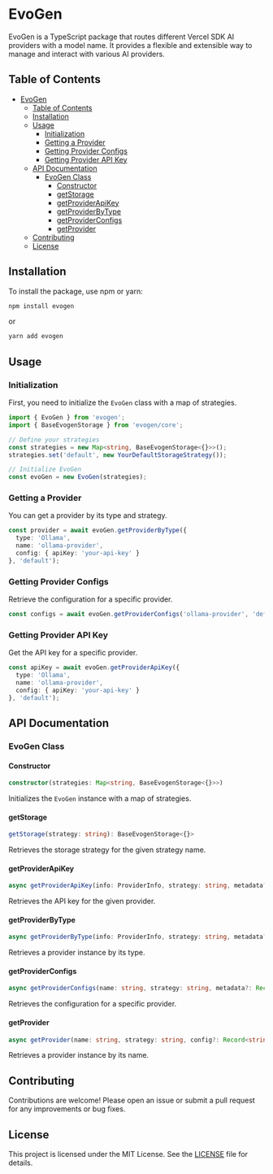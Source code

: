 # EvoGen

EvoGen is a TypeScript package that routes different Vercel SDK AI providers with a model name. It provides a flexible and extensible way to manage and interact with various AI providers.

## Table of Contents

- [EvoGen](#evogen)
  - [Table of Contents](#table-of-contents)
  - [Installation](#installation)
  - [Usage](#usage)
    - [Initialization](#initialization)
    - [Getting a Provider](#getting-a-provider)
    - [Getting Provider Configs](#getting-provider-configs)
    - [Getting Provider API Key](#getting-provider-api-key)
  - [API Documentation](#api-documentation)
    - [EvoGen Class](#evogen-class)
      - [Constructor](#constructor)
      - [getStorage](#getstorage)
      - [getProviderApiKey](#getproviderapikey)
      - [getProviderByType](#getproviderbytype)
      - [getProviderConfigs](#getproviderconfigs)
      - [getProvider](#getprovider)
  - [Contributing](#contributing)
  - [License](#license)

## Installation

To install the package, use npm or yarn:

```sh
npm install evogen
```

or

```sh
yarn add evogen
```

## Usage

### Initialization

First, you need to initialize the `EvoGen` class with a map of strategies.

```typescript
import { EvoGen } from 'evogen';
import { BaseEvogenStorage } from 'evogen/core';

// Define your strategies
const strategies = new Map<string, BaseEvogenStorage<{}>>();
strategies.set('default', new YourDefaultStorageStrategy());

// Initialize EvoGen
const evoGen = new EvoGen(strategies);
```

### Getting a Provider

You can get a provider by its type and strategy.

```typescript
const provider = await evoGen.getProviderByType({
  type: 'Ollama',
  name: 'ollama-provider',
  config: { apiKey: 'your-api-key' }
}, 'default');
```

### Getting Provider Configs

Retrieve the configuration for a specific provider.

```typescript
const configs = await evoGen.getProviderConfigs('ollama-provider', 'default');
```

### Getting Provider API Key

Get the API key for a specific provider.

```typescript
const apiKey = await evoGen.getProviderApiKey({
  type: 'Ollama',
  name: 'ollama-provider',
  config: { apiKey: 'your-api-key' }
}, 'default');
```

## API Documentation

### EvoGen Class

#### Constructor

```typescript
constructor(strategies: Map<string, BaseEvogenStorage<{}>>)
```

Initializes the `EvoGen` instance with a map of strategies.

#### getStorage

```typescript
getStorage(strategy: string): BaseEvogenStorage<{}>
```

Retrieves the storage strategy for the given strategy name.

#### getProviderApiKey

```typescript
async getProviderApiKey(info: ProviderInfo, strategy: string, metadata?: Record<string, any>): Promise<string>
```

Retrieves the API key for the given provider.

#### getProviderByType

```typescript
async getProviderByType(info: ProviderInfo, strategy: string, metadata?: Record<string, any>): Promise<BaseEvogenProvider<any>>
```

Retrieves a provider instance by its type.

#### getProviderConfigs

```typescript
async getProviderConfigs(name: string, strategy: string, metadata?: Record<string, any>): Promise<Record<string, any>>
```

Retrieves the configuration for a specific provider.

#### getProvider

```typescript
async getProvider(name: string, strategy: string, config?: Record<string, any>, metadata?: Record<string, any>): Promise<BaseEvogenProvider<any>>
```

Retrieves a provider instance by its name.

## Contributing

Contributions are welcome! Please open an issue or submit a pull request for any improvements or bug fixes.

## License

This project is licensed under the MIT License. See the [LICENSE](LICENSE) file for details.